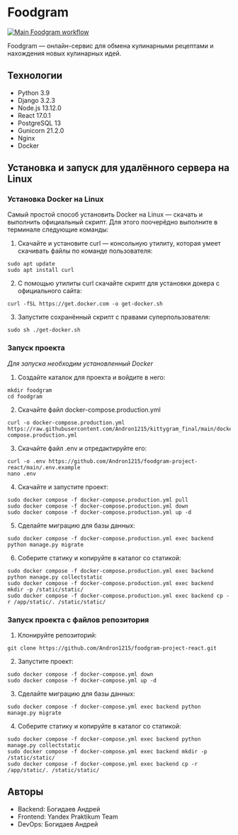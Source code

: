 # Foodgram

[![Main Foodgram workflow](https://github.com/Andron1215/foodgram-project-react/actions/workflows/main.yml/badge.svg?branch=master)](https://github.com/Andron1215/foodgram-project-react/actions/workflows/main.yml)

Foodgram — онлайн-сервис для обмена кулинарными рецептами и нахождения новых кулинарных идей.

## Технологии

- Python 3.9
- Django 3.2.3
- Node.js 13.12.0
- React 17.0.1
- PostgreSQL 13
- Gunicorn 21.2.0
- Nginx
- Docker

## Установка и запуск для удалённого сервера на Linux

### Установка Docker на Linux

Cамый простой способ установить Docker на Linux — скачать и выполнить официальный скрипт. Для этого поочерёдно выполните в терминале следующие команды:
1) Скачайте и установите curl — консольную утилиту, которая умеет скачивать файлы по команде пользователя:
```
sudo apt update
sudo apt install curl
```
2) С помощью утилиты curl скачайте скрипт для установки докера с официального сайта:
```
curl -fSL https://get.docker.com -o get-docker.sh 
```
3) Запустите сохранённый скрипт с правами суперпользователя:
```
sudo sh ./get-docker.sh
```

### Запуск проекта

*Для запуска необходим установленный Docker*
1) Создайте каталок для проекта и войдите в него:
```
mkdir foodgram
cd foodgram
```
2) Скачайте файл docker-compose.production.yml
```
curl -o docker-compose.production.yml https://raw.githubusercontent.com/Andron1215/kittygram_final/main/docker-compose.production.yml
```
3) Скачайте файл .env и отредактируйте его:
```
curl -o .env https://github.com/Andron1215/foodgram-project-react/main/.env.example
nano .env
```
4) Скачайте и запустите проект:
```
sudo docker compose -f docker-compose.production.yml pull
sudo docker compose -f docker-compose.production.yml down
sudo docker compose -f docker-compose.production.yml up -d
```
5) Сделайте миграцию для базы данных:
```
sudo docker compose -f docker-compose.production.yml exec backend python manage.py migrate
```
6) Соберите статику и копируйте в каталог со статикой:
```
sudo docker compose -f docker-compose.production.yml exec backend python manage.py collectstatic
sudo docker compose -f docker-compose.production.yml exec backend mkdir -p /static/static/
sudo docker compose -f docker-compose.production.yml exec backend cp -r /app/static/. /static/static/
```

### Запуск проекта с файлов репозитория

1) Клонируйте репозиторий:
```
git clone https://github.com/Andron1215/foodgram-project-react.git
```
2) Запустите проект:
```
sudo docker compose -f docker-compose.yml down
sudo docker compose -f docker-compose.yml up -d
```
3) Сделайте миграцию для базы данных:
```
sudo docker compose -f docker-compose.yml exec backend python manage.py migrate
```
4) Соберите статику и копируйте в каталог со статикой:
```
sudo docker compose -f docker-compose.yml exec backend python manage.py collectstatic
sudo docker compose -f docker-compose.yml exec backend mkdir -p /static/static/
sudo docker compose -f docker-compose.yml exec backend cp -r /app/static/. /static/static/
```

## Авторы

- Backend: Богидаев Андрей
- Frontend: Yandex Praktikum Team
- DevOps: Богидаев Андрей
